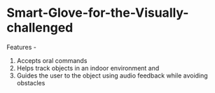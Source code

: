 # Smart-Glove-for-the-Visually-challenged
Features - 

1) Accepts oral commands
2) Helps track objects in an indoor environment and
3) Guides the user to the object using audio feedback while avoiding obstacles
